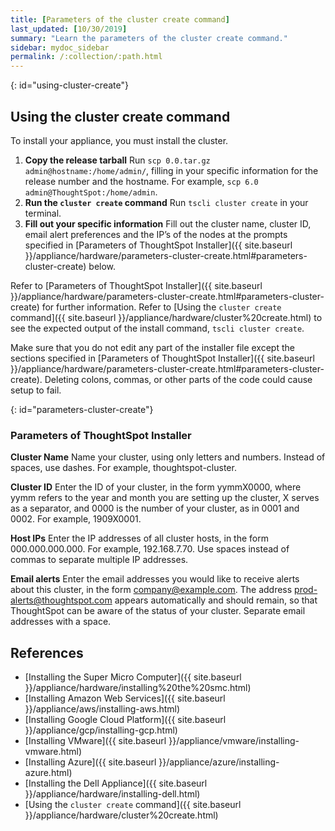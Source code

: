 ```yaml
---
title: [Parameters of the cluster create command]
last_updated: [10/30/2019]
summary: "Learn the parameters of the cluster create command."
sidebar: mydoc_sidebar
permalink: /:collection/:path.html
---
```


{: id="using-cluster-create"}
## Using the cluster create command
To install your appliance, you must install the cluster.

1. **Copy the release tarball** Run `scp 0.0.tar.gz admin@hostname:/home/admin/`, filling in your specific information for the release number and the hostname. For example, `scp 6.0 admin@ThoughtSpot:/home/admin`.
1. **Run the `cluster create` command** Run `tscli cluster create` in your terminal.
2. **Fill out your specific information** Fill out the cluster name, cluster ID, email alert preferences and the IP’s of the nodes at the prompts specified in [Parameters of ThoughtSpot Installer]({{ site.baseurl }}/appliance/hardware/parameters-cluster-create.html#parameters-cluster-create) below.

Refer to [Parameters of ThoughtSpot Installer]({{ site.baseurl }}/appliance/hardware/parameters-cluster-create.html#parameters-cluster-create) for further information.
Refer to [Using the `cluster create` command]({{ site.baseurl }}/appliance/hardware/cluster%20create.html) to see the expected output of the install command, `tscli cluster create`.

Make sure that you do not edit any part of the installer file except the sections specified in [Parameters of ThoughtSpot Installer]({{ site.baseurl }}/appliance/hardware/parameters-cluster-create.html#parameters-cluster-create). Deleting colons, commas, or other parts of the code could cause setup to fail.

{: id="parameters-cluster-create"}

### Parameters of ThoughtSpot Installer

**Cluster Name** Name your cluster, using only letters and numbers. Instead of spaces, use dashes. For example, thoughtspot-cluster.

**Cluster ID** Enter the ID of your cluster, in the form yymmX0000, where yymm refers to the year and month you are setting up the cluster, X serves as a separator, and 0000 is the number of your cluster, as in 0001 and 0002.  For example, 1909X0001.

**Host IPs**	Enter the IP addresses of all cluster hosts, in the form 000.000.000.000. For example, 192.168.7.70. Use spaces instead of commas to separate multiple IP addresses.

**Email alerts**	Enter the email addresses you would like to receive alerts about this cluster, in the form company@example.com. The address prod-alerts@thoughtspot.com appears automatically and should remain, so that ThoughtSpot can be aware of the status of your cluster. Separate email addresses with a space.

## References
* [Installing the Super Micro Computer]({{ site.baseurl }}/appliance/hardware/installing%20the%20smc.html)
* [Installing Amazon Web Services]({{ site.baseurl }}/appliance/aws/installing-aws.html)
* [Installing Google Cloud Platform]({{ site.baseurl }}/appliance/gcp/installing-gcp.html)
* [Installing VMware]({{ site.baseurl }}/appliance/vmware/installing-vmware.html)
* [Installing Azure]({{ site.baseurl }}/appliance/azure/installing-azure.html)
* [Installing the Dell Appliance]({{ site.baseurl }}/appliance/hardware/installing-dell.html)
* [Using the `cluster create` command]({{ site.baseurl }}/appliance/hardware/cluster%20create.html)
